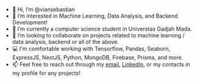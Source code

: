 - 👋 Hi, I’m @viansebastian
- 👀 I’m interested in Machine Learning, Data Analysis, and Backend Development!
- 🌱 I’m currently a computer science student in Universtas Gadjah Mada.
- 💞️ I’m looking to collaborate on projects related to machine learning / data analysis, backend or all of the above.
- 💻 I'm comfortable working with Tensorflow, Pandas, Seaborn, ExpressJS, NextJS, Python, MongoDB, Firebase, Prisma, and more.
- 📫 Feel free to reach out through my [email](viansbromokusumo@gmail.com), [LinkedIn](https://www.linkedin.com/in/viansebastianbromokusumo), or my contacts in my profile for any projects!

<!---
viansebastian/viansebastian is a ✨ special ✨ repository because its `README.md` (this file) appears on your GitHub profile.
You can click the Preview link to take a look at your changes.
--->
